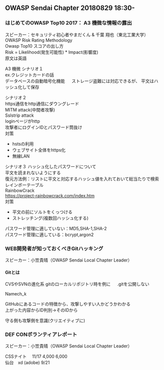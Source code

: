 ## OWASP Sendai Chapter 20180829 18:30-

### はじめてのOWASP Top10 2017： A3 機微な情報の露出
スピーカー：セキュリティ初心者やまだくん & 千葉 翔也（東北工業大学）  
OWASP Risk Rating Methodology  
Owasp Top10 スコアの出し方  
Risk = Likelihood(発生可能性) * Impact(影響度)  
原文は英語 　

A3 機微
シナリオ１  
ex.クレジットカードの話  
データベースの自動暗号化機能 　
ストレージ盗難には対応できるが、
平文はハッシュ化して保存

シナリオ２  
https通信をhttp通信にダウングレード  
MITM attack(中間者攻撃)  
Sslstrip attack  
loginページがhttp  
攻撃者にログインIDとパスワード筒抜け  
対策  
- hstsの利用  
- ウェブサイト全体をhttps化  
- 無線LAN

シナリオ３
ハッシュ化したパスワードについて  
平文を読まれないようにする  
復元方法例：リストに平文と対応するハッシュ値を入れておいて総当たりで検索  
レインボーテーブル  
RainbowCrack  
  https://project-rainbowcrack.com/index.htm  
対策  
- 平文の前にソルトをくっつける  
- ストレッチング(複数回ハッシュ化する)

パスワード管理に適していない：MD5,SHA-1,SHA-2  
パスワード管理に適している：bcrypt,argon2  


### WEB開発者が知っておくべきGitハッキング
スピーカー：小笠貴晴（OWASP Sendai Local Chapter Leader）  

#### Gitとは
CVSやSVNの進化系
gitのローカルリポジトリ時を例に 　
.gitを公開しない  

Namech_k  

GitHubにあるコードの特徴から、攻撃しやすい人かどうかわかる  
上がった内容からID判別→そのIDから 　 　

守る側も攻撃側を意識(クリエイティブに)　　


### DEF CONボランティアレポート
スピーカー：小笠貴晴（OWASP Sendai Local Chapter Leader）  


CSSナイト 　11/17  4,000 6,000  
仙台　xd (adobe)  9/21  
